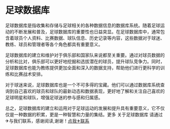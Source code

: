 # 足球数据库

足球数据库是指收集和存储与足球相关的各种数据信息的数据库系统。随着足球运动的不断发展和普及，足球数据库的重要性也日益突显。在足球数据库中，通常包含着球员个人资料、比赛数据、球队信息、历史记录等内容，这些数据对于球迷、教练、球员和管理者等各个角色都具有重要意义。

足球数据库的建立和维护对于俱乐部和国家队来说都至关重要。通过对球员数据的分析和比对，俱乐部可以更好地挖掘和选拔潜在的球员，提升球队竞争力。同时，足球数据库也能为教练提供更加全面和深入的数据支持，帮助他们进行更科学的训练和比赛战术安排。

对于球迷来说，足球数据库也是一个不可多得的宝藏。他们可以通过数据库系统查询到自己喜欢的球员和球队的最新动态和数据表现，更好地了解和关注自己喜欢的足球明星和球队，增强足球迷的参与感和归属感。

总之，足球数据库的建立和运用对于足球运动的发展和提升具有重要意义，它不仅仅是一种数据的积累，更是一种智慧和力量的集结。更多 关于足球数据库 请通过✈与我们联系，感谢阅读,谢谢！[点我✈联系](https://abc.k02.cc)
